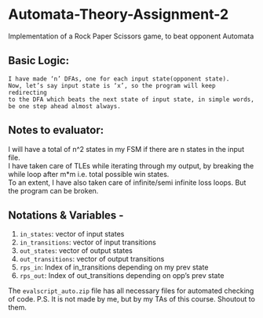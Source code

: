 # Automata-Theory-Assignment-2
Implementation of a Rock Paper Scissors game, to beat opponent Automata

## Basic Logic:
    I have made ‘n’ DFAs, one for each input state(opponent state).
    Now, let’s say input state is ‘x’, so the program will keep redirecting
    to the DFA which beats the next state of input state, in simple words,
    be one step ahead almost always.

## Notes to evaluator:
I will have a total of n^2 states in my FSM if there are n states in the input file. \
I have taken care of TLEs while iterating through my output, by breaking the while loop after m*m i.e. total possible win states. \
To an extent, I have also taken care of infinite/semi infinite loss loops. But the program can be broken.

## Notations & Variables -
1. `in_states`: vector of input states
2. `in_transitions`: vector of input transitions
3. `out_states`: vector of output states
4. `out_transitions`: vector of output transitions
5. `rps_in`: Index of in_transitions depending on my prev state
6. `rps_out`: Index of out_transitions depending on opp’s prev state

The `evalscript_auto.zip` file has all necessary files for automated checking of code.
  P.S. It is not made by me, but by my TAs of this course. Shoutout to them.
